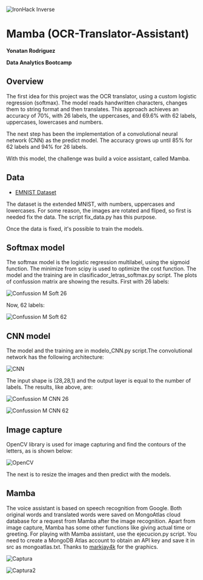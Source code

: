 ![IronHack Inverse](https://github.com/YonatanRA/OCR-translator-assistant-project/blob/master/images/ironhack.png)

# Mamba  (OCR-Translator-Assistant)

**Yonatan Rodriguez**

**Data Analytics Bootcamp**



## Overview

The first idea for this project was the OCR translator, using a custom logistic regression (softmax). The model reads handwritten characters, changes them to string format and then translates. This approach achieves an accuracy of 70%, with 26 labels, the uppercases, and 69.6% with 62 labels, uppercases, lowercases and numbers.

The next step has been the implementation of a convolutional neural network (CNN) as the predict model. The accuracy grows up until 85% for 62 labels and 94% for 26 labels.

With this model, the challenge was build a voice assistant, called Mamba.



##
## Data

* [EMNIST Dataset](https://www.kaggle.com/crawford/emnist)

The dataset is the extended MNIST, with numbers, uppercases and lowercases. For some reason, the images are rotated and fliped, so first is needed fix the data. The script fix_data.py has this purpose.

Once the data is fixed, it's possible to train the models.



##
## Softmax model

The softmax model is the logistic regression multilabel, using the sigmoid function. The minimize from scipy is used to optimize the cost function. The model and the training are in clasificador_letras_softmax.py script. The plots of confussion matrix are showing the results. First with 26 labels:

![Confussion M Soft 26](https://github.com/YonatanRA/OCR-translator-assistant-project/blob/master/images/Confusion%20Matrix%20Softmax%20(letters).png)


Now, 62 labels:

![Confussion M Soft 62](https://github.com/YonatanRA/OCR-translator-assistant-project/blob/master/images/Confusion%20Matrix%20Softmax.png)




##
## CNN model

The model and the training are in modelo_CNN.py script.The convolutional network has the following architecture:

![CNN](https://github.com/YonatanRA/OCR-translator-assistant-project/blob/master/images/architecture.png)

The input shape is (28,28,1) and the output layer is equal to the number of labels. The results, like above, are:

![Confussion M CNN 26](https://github.com/YonatanRA/OCR-translator-assistant-project/blob/master/images/Confusion%20Matrix%20CNN%20(letters).png)

![Confussion M CNN 62](https://github.com/YonatanRA/OCR-translator-assistant-project/blob/master/images/Confusion%20Matrix%20CNN.png)




##
## Image capture

OpenCV library is used for image capturing and find the contours of the letters, as is shown below:
 
![OpenCV](https://github.com/YonatanRA/OCR-translator-assistant-project/blob/master/images/contour.png)

The next is to resize the images and then predict with the models.


##
## Mamba

The voice assistant is based on speech recognition from Google. Both original words and translated words were saved on MongoAtlas cloud database for a request from Mamba after the image recognition. 
Apart from image capture, Mamba has some other functions like giving actual time or greeting.
For playing with Mamba assistant, use the ejecucion.py script. You need to create a MongoDB Atlas account to obtain an API key and save it in src as mongoatlas.txt.
Thanks to [markjay4k](https://github.com/markjay4k/Audio-Spectrum-Analyzer-in-Python) for the graphics.


![Captura](https://github.com/YonatanRA/OCR-translator-assistant-project/blob/master/images/captura.png)


![Captura2](https://github.com/YonatanRA/OCR-translator-assistant-project/blob/master/images/captura2.png)






